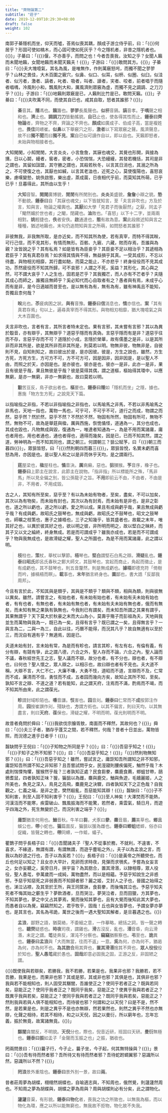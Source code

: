```yaml
---
title: "齊物論第二"
subtitle: "莊子"
date: 2019-12-09T10:29:30+08:00
draft: false
weight: 102
---
```




南郭子綦隱机而坐，仰天而噓，荅焉似喪其耦，顏成子游立侍乎前，曰：「{{<span muted>}}何居乎？形固可使如槁木，而心固可使如死灰乎？今之隱机者，非昔之隱机者也。{{</span>}}」子綦曰：「{{<span muted>}}偃，不亦善乎，而問之也！今者吾喪我，汝知之乎？女聞人籟而未聞地籟，女聞地籟而未聞天籟夫！{{</span>}}」子游曰：「{{<span muted>}}敢問其方。{{</span>}}」子綦曰：「{{<span muted>}}夫大塊噫氣，其名為風，是唯無作，作則萬竅怒呺，而獨不聞之翏翏乎？山林之畏佳，大木百圍之竅穴，似鼻、似口、似耳，似枅、似圈、似臼，似洼者、似污者，激者、謞者，叱者、吸者，叫者、譹者，宎者、咬者，前者唱于而隨者唱喁，泠風則小和，飄風則大和，厲風濟則眾竅為虛，而獨不見之調調、之刀刀乎？{{</span>}}」子游曰：「{{<span muted>}}地籟則眾竅是已，人籟則比竹是已，敢問天籟。{{</span>}}」子綦曰：「{{<span muted>}}夫吹萬不同，而使其自已也，咸其自取，怒者其誰邪？{{</span>}}」

> **綦**音其。**隱**馮也。**籟**簫也。**翏翏**長風聲也。**似枅**音鷄。**謞**音孝。**于喁**聲之相和也。**濟**止也。**調調刀刀**皆動搖貌。**自已**止也，使各得其性而止。<strong class="text-success">鍾泰曰</strong>**齊物論**者，齊物之不齊，齊論之不齊也。**顏成**如廣成子、伯成子高，當是複姓也。**畏佳**同㟪崔。**似鼻**以下舉竅穴之形，**激者**以下寫眾竅之聲。風濟聲息，故不曰**獨不聞**而曰**獨不見**。<strong class="text-success">案</strong>自已似可讀作自以，即以自也。天籟即怒者，未始與物相接者也。



大知閑閑，小知閒閒，大言炎炎，小言詹詹，其寐也魂交，其覺也形開，與接為搆，日以心鬬，縵者，窖者，密者，小恐惴惴，大恐縵縵，其發若機括，其司是非之謂也，其留如詛盟，其守勝之謂也，其殺若秋冬，以言其日消也，其溺之所為之，不可使復之也，其厭也如緘，以言其老洫也，近死之心，莫使復陽也，喜怒哀樂，慮嘆變慹，姚佚啟態，樂出虛，蒸成菌，日夜相代乎前，而莫知其所萌，已乎已乎！旦暮得此，其所由以生乎！

> **大知**音智。**閑閑**廣博貌，**閒閒**有所閒別也。**炎炎**美盛貌，**詹詹**小辯之貌。**慹**不動貌。<strong class="text-success">鍾泰曰</strong>自「其寐也魂交」以下皆就知言，至「夫言非吹也」方及於言，知與言，物論之權輿也。**其厭**如大學「見君子而後厭然」之厭，同孟子「閹然媚於世也者」之閹，閉藏也。**洫**敗也。「喜怒」以下十二字，並兩兩相對。**姚**輕捷也，**佚**者安佚。**啟**通達也，**態**有故為意。<strong class="text-success">案</strong>此段敘述知與言之種種，猶述地籟也，末句仍追問知與言之所萌，如問怒者其誰邪？



非彼無我，非我無所取，是亦近矣，而不知其所為使，若有真宰，而特不得其眹，可行己信，而不見其形，有情而無形。百骸、九竅、六藏，賅而存焉，吾誰與為親？汝皆說之乎？其有私焉？如是皆有為臣妾乎？其臣妾不足以相治乎？其遞相為君臣乎？其有真君存焉？如求得其情與不得，無益損乎其真。一受其成形，不忘以待盡，與物相刃相靡，其行盡如馳，而莫之能止，不亦悲乎！終身役役而不見其成功，苶然疲役而不知其所歸，可不哀邪！人謂之不死，奚益？其形化，其心與之然，可不謂大哀乎？人之生也，固若是芒乎？其我獨芒，而人亦有不芒者乎？夫隨其成心而師之，誰獨且無師乎？奚必知代而心自取者有之？愚者與有焉，未成乎心而有是非，是今日適越而昔至也，是以無有為有，無有為有，雖有神禹且不能知，吾獨且柰何哉？

> **眹**兆也。**苶**疲病困之狀。**與有**音豫。<strong class="text-success">鍾泰曰</strong>**信**消息也，**情**亦信也。<strong class="text-success">案</strong>「其有真君存焉」句以上，遍尋真宰而不得其形。與物相刃相靡，猶大塊噫氣之與大木百圍也。



夫言非吹也，言者有言，其所言者特未定也。果有言邪，其未嘗有言邪？其以為異於鷇音，亦有辯乎，其無辯乎？道惡乎隱而有真偽，言惡乎隱而有是非？道惡乎往而不存，言惡乎存而不可？道隱於小成，言隱於榮華，故有儒墨之是非，以是其所非而非其所是，欲是其所非而非其所是，則莫若以明。物無非彼，物無非是，自彼則不見，自知則知之，故曰彼出於是，是亦因彼。彼是，方生之說也，雖然，方生方死，方死方生，方可方不可，方不可方可，因是因非，因非因是，是以聖人不由，而照之於天，亦因是也。是亦彼也，彼亦是也，彼亦一是非，此亦一是非，果且有彼是乎哉，果且無彼是乎哉？彼是莫得其偶，謂之道樞，樞始得其環中，以應無窮，是亦一無窮，非亦一無窮也，故曰莫若以明。

> **鷇**苦豆反，鳥子欲出者也。**樞**要也。<strong class="text-success">鍾泰曰</strong>**隱**如「隱机而坐」之隱，據也。惠施「物方生方死」之說見天下篇。



以指喻指之非指，不若以非指喻指之非指也，以馬喻馬之非馬，不若以非馬喻馬之非馬也，天地一指也，萬物一馬也，可乎可，不可乎不可，道行之而成，物謂之而然，惡乎然？然於然，惡乎不然？不然於不然，物固有所然，物固有所可，無物不然，無物不可，故為是舉莛與楹，厲與西施，恢恑憰怪，道通為一，其分也成也，其成也毀也，凡物無成與毀，復通為一，唯達者知通為一，為是不用而寓諸庸，庸也者用也，用也者通也，通也者得也，適得而幾矣，因是已，已而不知其然，謂之道，勞神明為一而不知其同也，謂之朝三。何謂朝三？狙公賦芧，曰「{{<span muted>}}朝三而暮四{{</span>}}」，眾狙皆怒，曰「{{<span muted>}}然則朝四而暮三{{</span>}}」，眾狙皆悅，名實未虧而喜怒為用，亦因是也。是以聖人和之以是非而休乎天均，是之謂兩行。

> **莛**屋梁也，**楹**屋柱也。**憰**音決。**厲**病癩，惡也。**狙**獼猴。**芧**音序，橡子也。<strong class="text-success">鍾泰曰</strong>上節主在說言，此節主在說物。「指非指」所以標能所之殊，「馬非馬」所以見全偏之別，皆公孫龍子之旨。**不用**即前云不由，不由者，不由是非，不用者，不用成毀。



古之人，其知有所至矣，惡乎至？有以為未始有物者，至矣，盡矣，不可以加矣，其次以為有物矣，而未始有封也，其次以為有封焉，而未始有是非也，是非之彰也，道之所以虧也，道之所以虧，愛之所以成。果且有成與虧乎哉，果且無成與虧乎哉？有成與虧，故昭氏之鼓琴也，無成與虧，故昭氏之不鼓琴也，昭文之鼓琴也，師曠之枝策也，惠子之據梧也，三子之知幾乎，皆其盛者也，故載之末年，唯其好之也，以異於彼其好之也，欲以明之彼，非所明而明之，故以堅白之昧終，而其子又以文之綸終，終身無成。若是而可謂成乎？雖我亦成也，若是而不可謂成乎？物與我無成也，是故滑疑之耀，聖人之所圖也，為是不用而寓諸庸，此之謂以明。

> **枝**柱也，**策**杖，舉杖以擊節。**梧**琴也。**堅白**謂堅石白馬之辯。**滑疑**亂也。<strong class="text-success">鍾泰曰</strong>**昭氏**即呂氏春秋之鄭大師文，其鼓琴也，宮起而商止，角起而徵止，是有成虧也，其不鼓琴也，則五音釐然，則是無成虧也。**據梧**即德充符「倚樹而吟，據槁梧而瞑」。**載**事也，**末年**猶言終身也。**圖**鄙也，書大誥「反鄙我周邦」。



今且有言於此，不知其與是類乎，其與是不類乎？類與不類，相與為類，則與彼無以異矣。雖然，請嘗言之，有始也者，有未始有始也者，有未始有夫未始有始也者，有有也者，有無也者，有未始有無也者，有未始有夫未始有無也者，俄而有無矣，而未知有無之果孰有孰無也，今我則已有謂矣，而未知吾所謂之其果有謂乎，其果無謂乎？天下莫大於秋豪之末而大山為小，莫壽乎殤子而彭祖為夭，天地與我並生而萬物與我為一，既已為一矣，且得有言乎？既已謂之一矣，且得無言乎？一與言為二，二與一為三，自此以往，巧曆不能得，而況其凡乎？故自無適有以至於三，而況自有適有乎？無適焉，因是已。



夫道未始有封，言未始有常，為是而有畛也，請言其畛，有左有右，有倫有義，有分有辯，有競有爭，此之謂八德，六合之外，聖人存而不論，六合之內，聖人論而不議，春秋經世先王之志，聖人議而不辯，故分也者，有不分也，辯也者，有不辯也，曰何也？聖人懷之，眾人辯之，以相示也，故曰辯也者有不見也。夫大道不稱，大辯不言，大仁不仁，大廉不嗛，大勇不忮，道昭而不道，言辯而不及，仁常而不成，廉清而不信，勇忮而不成，五者园而幾向方矣，故知止其所不知，至矣。孰知不言之辯、不道之道？若有能知，此之謂天府，注焉而不滿，酌焉而不竭，而不知其所由來，此之謂葆光。

> **畛**謂封域畛陌也。**嗛**音謙。**忮**害也。**园**音刓。<strong class="text-success">鍾泰曰</strong>仁常而不**成**按郭注作周。**园**按崔譔作刓，殘缺也，**方**謂方術也。以其不偏言，則曰天均，以其無盡言，則曰**天府**。**葆**保也，滑疑之耀，不明而明，葆光則明而不明。



故昔者堯問於舜曰：「{{<span muted>}}我欲伐宗膾胥敖，南面而不釋然，其故何也？{{</span>}}」舜曰：「{{<span muted>}}夫三子者，猶存乎蓬艾之間，若不釋然，何哉？昔者十日並出，萬物皆照，而況德之進乎日者乎！{{</span>}}」



齧缺問乎王倪曰：「{{<span muted>}}子知物之所同是乎？{{</span>}}」曰：「{{<span muted>}}吾惡乎知之！{{</span>}}」「{{<span muted>}}子知子之所不知邪？{{</span>}}」曰：「{{<span muted>}}吾惡乎知之！{{</span>}}」「{{<span muted>}}然則物無知邪？{{</span>}}」曰：「{{<span muted>}}吾惡乎知之！雖然，嘗試言之，庸詎知吾所謂知之非不知邪，庸詎知吾所謂不知之非知邪？且吾嘗試問乎女，民溼寢則腰疾偏死，鰌然乎哉？木處則惴慄恂懼，猨猴然乎哉？三者孰知正處？民食芻豢，麋鹿食薦，蝍蛆甘帶，鴟鴉耆鼠，四者孰知正味？猨，猵狙以為雌，麋與鹿交，鰌與魚遊，毛嬙麗姬，人之所美也，魚見之深入，鳥見之高飛，麋鹿見之決驟，四者孰知天下之正色哉？自我觀之，仁義之端，是非之塗，樊然殽亂，吾惡能知其辯！{{</span>}}」齧缺曰：「{{<span muted>}}子不知利害，則至人固不知利害乎？{{</span>}}」王倪曰：「{{<span muted>}}至人神矣！大澤焚而不能熱，河漢沍而不能寒，疾雷破山、飄風振海而不能驚，若然者，乘雲氣，騎日月，而遊乎四海之外，死生無變於己，而況利害之端乎？{{</span>}}」

> **庸詎**猶言何用也。**鰌**音秋。牛羊曰**芻**，犬豕曰**豢**。**麋**音眉，**薦**美草也。**蝍且**蜈公也，**帶**小蛇也。**猵**篇面反，猵狙以猨為雌也。<strong class="text-success">鍾泰曰</strong>**蝍蛆**蟋蟀，俗亦曰促織，皆聲之轉也，**帶**同螮，一作蚳，蟻子。



瞿鵲子問乎長梧子曰：「{{<span muted>}}吾聞諸夫子『聖人不從事於務，不就利，不違害，不喜求，不緣道，無謂有謂，有謂無謂，而遊乎塵垢之外』，夫子以為孟浪之言，而我以為妙道之行也，吾子以為奚若？{{</span>}}」長梧子曰：「{{<span muted>}}是黃帝之所聽熒也，而丘也何足以知之？且女亦大早計，見卵而求時夜，見彈而求鴞炙。予嘗為女妄言之，女亦妄聽之，奚旁日月，挾宇宙？為其脗合，置其滑湣，以隸相尊，眾人役役，聖人愚芚，參萬歲而一成純，萬物盡然，而以是相蘊。予惡乎知說生之非惑邪，予惡乎知惡死之非弱喪而不知歸者邪？麗之姬，艾封人之子也，晉國之始得之也，涕泣沾襟，及其至於王所，與王同筐牀，食芻豢，而後悔其泣也。予惡乎知夫死者不悔其始之蘄生乎？夢飲酒者，旦而哭泣，夢哭泣者，旦而田獵，方其夢也，不知其夢也，夢之中又占其夢焉，覺而後知其夢也，且有大覺而後知此其大夢也，而愚者自以為覺，竊竊然知之，君乎牧乎，固哉！丘也與女皆夢也，予謂女夢亦夢也，是其言也，其名為弔詭，萬世之後而一遇大聖知其解者，是旦暮遇之也。{{</span>}}

> **孟浪**，鄙野之語，猶莫絡，不委細之意，一作摹略，總括之詞，皆一聲之轉也。**聽熒**疑惑也。**時夜**司夜，謂雞也。**滑**古沒反，亂也，**湣**音昏，向云滑湣，未定之謂。**芚**徒奔反，渾沌不分察也。**竊竊**猶察察也。**弔**至也，**詭**異也。<strong class="text-success">鍾泰曰</strong>**孟浪**與「大而無當，往而不返」一意。**奚**為何，亦為何不，猶曷為何，亦為何不也。**為其脗合**用其齊也，**置其滑湣**捨其不齊也，**眾人役役**役於知也，**聖人愚芚**藏於愚也。**固哉**即意必固我之固，正游之反，非固陋之謂。



{{<span muted>}}既使我與若辯矣，若勝我，我不若勝，若果是也，我果非也邪？我勝若，若不吾勝，我果是也，而果非也邪？其或是邪，其或非也邪？其俱是也，其俱非也邪？我與若不能相知也，則人固受其黮闇，吾誰使正之？使同乎若者正之？既與若同矣，惡能正之？使同乎我者正之？既同乎我矣，惡能正之？使異乎我與若者正之？既異乎我與若矣，惡能正之？使同乎我與若者正之？既同乎我與若矣，惡能正之？然則我與若與人俱不能相知也，而待彼也邪？何謂和之以天倪？曰是不是，然不然，是若果是也，則是之異乎不是也亦無辯，然若果然也，則然之異乎不然也亦無辯，化聲之相待，若其不相待，和之以天倪，因之以曼衍，所以窮年也，忘年忘義，振於無竟，故寓諸無竟。{{</span>}}」

> **黮闇**貪闇反，不明貌。**天倪**分也，際也，倪音近研，班固曰天研。**曼衍**無極也。<strong class="text-success">鍾泰曰</strong>**振**如孟子「金聲而玉振之也」之振，猶收也。



罔兩問景曰：「{{<span muted>}}曩子行，今子止，曩子坐，今子起，何其無特操與？{{</span>}}」景曰：「{{<span muted>}}吾有待而然者邪？吾所待又有待而然者邪？吾待蛇跗蜩翼邪？惡識所以然，惡識所以不然？{{</span>}}」

> **罔浪**景外重陰也。<strong class="text-success">鍾泰曰</strong>景外別一景，故曰**兩**。



昔者莊周夢為胡蝶，栩栩然胡蝶也，自喻適志與，不知周也，俄然覺，則蘧蘧然周也。不知周之夢為胡蝶與，胡蝶之夢為周與？周與胡蝶則必有分矣，此之謂物化。

> **蘧蘧**音渠，有形貌。<strong class="text-success">鍾泰曰</strong>**物化**者，喪我之功之所致也，以無我為樞，而以物化為環，應之以所以能無窮也，無我故不拒物，物化故不失我。